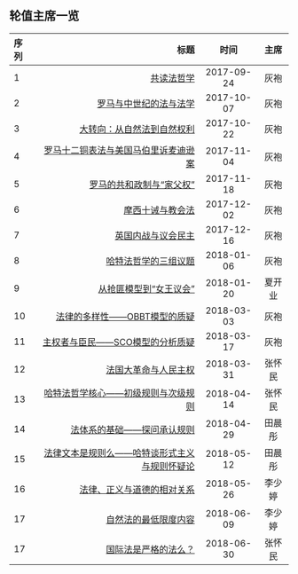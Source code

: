 

## 轮值主席一览
| 序列      |     标题 |   时间   | 主席|
| :-------- | --------:| :------: |:------: |
| 1    |   [共读法哲学](/doc/series01.md) |  2017-09-24  | 灰袍 |
| 2    |   [罗马与中世纪的法与法学](/doc/series02.md) |  2017-10-07  |灰袍|
| 3    |   [大转向：从自然法到自然权利](/doc/series03.md) |  2017-10-22  |灰袍|
| 4    |   [罗马十二铜表法与美国马伯里诉麦迪逊案](/doc/series04.md) |  2017-11-04  |灰袍|
| 5    |   [罗马的共和政制与“家父权”](/doc/series05.md) |  2017-11-18  |灰袍|
| 6    |   [摩西十诫与教会法](/doc/series06.md) |  2017-12-02  |灰袍|
| 7    |   [英国内战与议会民主](/doc/series07.md) |  2017-12-16 |灰袍|
| 8    |   [哈特法哲学的三组议题](/doc/series08.md)  |  2018-01-06 |灰袍|
| 9    |   [从抢匪模型到“女王议会”](/doc/series09.md)  |  2018-01-20 |夏开业|
| 10    |   [法律的多样性——OBBT模型的质疑](/doc/series10.md)  |  2018-03-03|灰袍|
| 11    |   [主权者与臣民——SCO模型的分析质疑](/doc/series11.md)  |  2018-03-17 |灰袍|
| 12    |   [法国大革命与人民主权](/doc/series12.md)  |  2018-03-31 |张怀民|
| 13    |   [哈特法哲学核心——初级规则与次级规则](/doc/series13.md)  |  2018-04-14 |张怀民|
| 14    |   [法体系的基础——探问承认规则](/doc/series14.md)  |  2018-04-29 |田晨彤|
| 15    |   [法律文本是规则么——哈特谈形式主义与规则怀疑论](/doc/series15.md)  |  2018-05-12 |田晨彤|
| 16    |   [法律、正义与道德的相对关系](/doc/series16.md)  |  2018-05-26 |李少婷|
| 17    |   [自然法的最低限度内容](/doc/series17.md)  |  2018-06-09 |李少婷|
| 17    |   [国际法是严格的法么？](/doc/series18.md)  |  2018-06-30 |张怀民|
